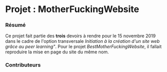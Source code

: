 # Projet : MotherFuckingWebsite

### Résumé

Ce projet fait partie des **trois** devoirs à rendre pour le 15 novembre 2019 dans le cadre de l'option transversale _Initiation à la création d'un site web grâce au peer learning"_.
Pour le projet _BestMotherFuckingWebsite_, il fallait reproduire la mise en page du site du même nom.

### Contributeurs




